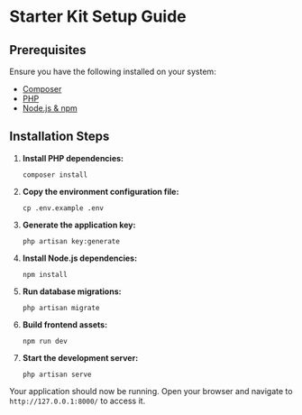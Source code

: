 <h1>Starter Kit Setup Guide</h1>

<h2>Prerequisites</h2>
<p>Ensure you have the following installed on your system:</p>
<ul>
  <li><a href="https://getcomposer.org/" target="_blank">Composer</a></li>
  <li><a href="https://www.php.net/" target="_blank">PHP</a></li>
  <li><a href="https://nodejs.org/" target="_blank">Node.js & npm</a></li>
</ul>

<h2>Installation Steps</h2>

<ol>
  <li><strong>Install PHP dependencies:</strong>
    <pre><code>composer install</code></pre>
  </li>
  
  <li><strong>Copy the environment configuration file:</strong>
    <pre><code>cp .env.example .env</code></pre>
  </li>
  
  <li><strong>Generate the application key:</strong>
    <pre><code>php artisan key:generate</code></pre>
  </li>
  
  <li><strong>Install Node.js dependencies:</strong>
    <pre><code>npm install</code></pre>
  </li>
  
  <li><strong>Run database migrations:</strong>
    <pre><code>php artisan migrate</code></pre>
  </li>
  
  <li><strong>Build frontend assets:</strong>
    <pre><code>npm run dev</code></pre>
  </li>
  
  <li><strong>Start the development server:</strong>
    <pre><code>php artisan serve</code></pre>
  </li>
</ol>

<p>Your application should now be running. Open your browser and navigate to <code>http://127.0.0.1:8000/</code> to access it.</p>
